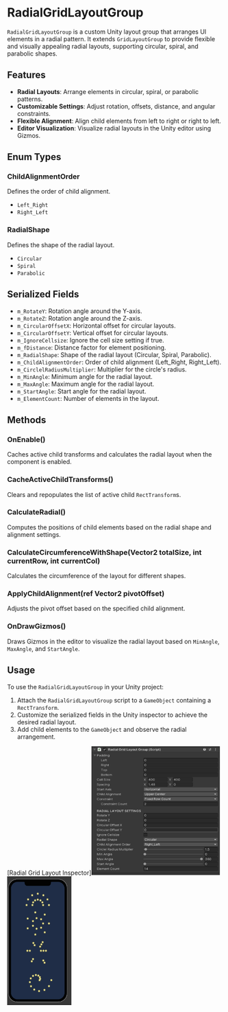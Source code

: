 # RadialGridLayoutGroup

`RadialGridLayoutGroup` is a custom Unity layout group that arranges UI elements in a radial pattern. It extends `GridLayoutGroup` to provide flexible and visually appealing radial layouts, supporting circular, spiral, and parabolic shapes.

## Features

- **Radial Layouts**: Arrange elements in circular, spiral, or parabolic patterns.
- **Customizable Settings**: Adjust rotation, offsets, distance, and angular constraints.
- **Flexible Alignment**: Align child elements from left to right or right to left.
- **Editor Visualization**: Visualize radial layouts in the Unity editor using Gizmos.

## Enum Types

### ChildAlignmentOrder
Defines the order of child alignment.
- `Left_Right`
- `Right_Left`

### RadialShape
Defines the shape of the radial layout.
- `Circular`
- `Spiral`
- `Parabolic`

## Serialized Fields

- `m_RotateY`: Rotation angle around the Y-axis.
- `m_RotateZ`: Rotation angle around the Z-axis.
- `m_CircularOffsetX`: Horizontal offset for circular layouts.
- `m_CircularOffsetY`: Vertical offset for circular layouts.
- `m_IgnoreCellsize`: Ignore the cell size setting if true.
- `m_fDistance`: Distance factor for element positioning.
- `m_RadialShape`: Shape of the radial layout (Circular, Spiral, Parabolic).
- `m_ChildAlignmentOrder`: Order of child alignment (Left_Right, Right_Left).
- `m_CirclelRadiusMultiplier`: Multiplier for the circle's radius.
- `m_MinAngle`: Minimum angle for the radial layout.
- `m_MaxAngle`: Maximum angle for the radial layout.
- `m_StartAngle`: Start angle for the radial layout.
- `m_ElementCount`: Number of elements in the layout.

## Methods

### OnEnable()
Caches active child transforms and calculates the radial layout when the component is enabled.

### CacheActiveChildTransforms()
Clears and repopulates the list of active child `RectTransform`s.

### CalculateRadial()
Computes the positions of child elements based on the radial shape and alignment settings.

### CalculateCircumferenceWithShape(Vector2 totalSize, int currentRow, int currentCol)
Calculates the circumference of the layout for different shapes.

### ApplyChildAlignment(ref Vector2 pivotOffset)
Adjusts the pivot offset based on the specified child alignment.

### OnDrawGizmos()
Draws Gizmos in the editor to visualize the radial layout based on `MinAngle`, `MaxAngle`, and `StartAngle`.

## Usage

To use the `RadialGridLayoutGroup` in your Unity project:

1. Attach the `RadialGridLayoutGroup` script to a `GameObject` containing a `RectTransform`.
2. Customize the serialized fields in the Unity inspector to achieve the desired radial layout.
3. Add child elements to the `GameObject` and observe the radial arrangement.

[Radial Grid Layout Inspector]<img src="Assets/Textures/Inspector_Screenshot.png" alt="Radial Grid Layout Inspector" width="300" height="300">
<img src="Assets/Textures/Screen_Screenshot.png" alt="Radial Grid Layout samples" width="150" height="300" padding="10">
